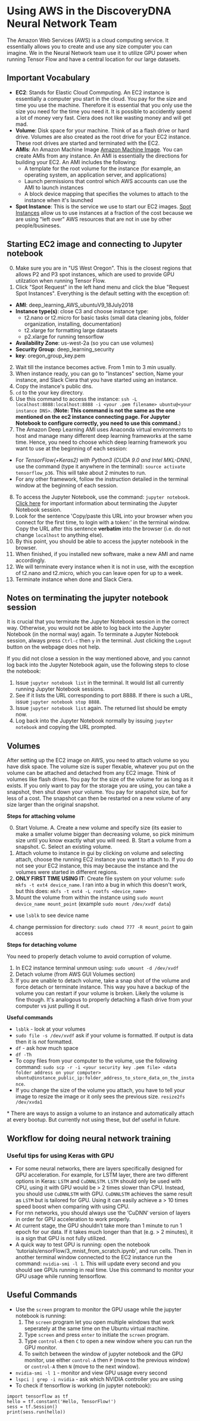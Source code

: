 # Using AWS in the DiscoveryDNA Neural Network Team

The Amazon Web Services (AWS) is a cloud computing service.  It essentially allows you to create and use any size computer you can imagine.  We in the Neural Network team use it to utilize GPU power when running Tensor Flow and have a central location for our large datasets. 

## Important Vocabulary 

- **EC2**: Stands for Elastic Cloud Commputing.  An EC2 instance is essentially a computer you start in the cloud.  You pay for the size and time you use the machine. Therefore it is essential that you only use the size you need for the time you need it. It is possible to accidently spend a lot of money very fast. Ciera does not like wasting money and will get mad.
- **Volume**: Disk space for your machine.  Think of as a flash drive or hard drive. Volumes are also created as the root drive for your EC2 instance.  These root drives are started and terminated with the EC2.
- **AMIs**:  An Amazon Machine Image [Amazon Machine Image](https://docs.aws.amazon.com/AWSEC2/latest/UserGuide/AMIs.html). You can create AMIs from any instance. An AMI is essentially the directions for building your EC2. An AMI includes the following:
  - A template for the root volume for the instance (for example, an operating system, an application server, and applications)
  - Launch permissions that control which AWS accounts can use the AMI to launch instances
  - A block device mapping that specifies the volumes to attach to the instance when it's launched
- **Spot Instance**: This is the service we use to start our EC2 images. [Spot Instances](https://aws.amazon.com/ec2/spot/getting-started/) allow us to use instances at a fraction of the cost because we are using "left over" AWS resources that are not in use by other people/busineses. 

## Starting EC2 image and connecting to Jupyter notebook
0. Make sure you are in "US West Oregon". This is the closest regions that allows P2 and P3 spot instances, which are used to provide GPU utilzation when running Tensor Flow. 
1. Click "Spot Request" in the left hand menu and click the blue "Request Spot Instances". Everything is the default setting with the exception of:
  - **AMI**: deep_learning_AWS_ubuntuV9_18July2018
  - **Instance type(s)**: close C3 and choose instance type: 
    -  t2.nano or t2.micro for basic tasks (small data cleaning jobs, folder organization, installing, documentation)
    -  t2.xlarge for formatting large datasets
    -  p2.xlarge for running tensorflow
  - **Availability Zone**:  us-west-2a (so you can use volumes)
  - **Security Group**: deep_learning_security 
  - **key**: oregon_group_key.pem
2.  Wait till the instance becomes active. From 1 min to 3 min usually.
3.  When instance ready, you can go to "Instances" section, Name your instance, and Slack Ciera that you have started using an instance.
4.  Copy the instance's public dns.
5.  `cd` to the your key directory.
6.  Use this command to access the instance: `ssh -L localhost:8888:localhost:8888 -i <your .pem filename> ubuntu@<your instance DNS>`. (**Note: This command is not the same as the one mentioned on the ec2 instance connecting page. For Jupyter Notebook to configure correctly, you need to use this command.**)
7.  The Amazon Deep Learning AMI uses Anaconda virtual environments to host and manage many different deep learning frameworks at the same time. Hence, you need to choose which deep learning framework you want to use at the beginning of each session:
  - For *TensorFlow(+Keras2) with Python3 (CUDA 9.0 and Intel MKL-DNN)*, use the command (type it anywhere in the terminal): `source activate tensorflow_p36`. This will take about 2 minutes to run.
  - For any other framework, follow the instruction detailed in the terminal window at the beginning of each session.
8.  To access the Jupyter Notebook, use the command: `jupyter notebook`. [Click here](#notes-on-terminating-the-jupyter-notebook-session) for important information about terminating the Jupyter Notebook session.
9.  Look for the sentence 'Copy/paste this URL into your browser when you connect for the first time, to login with a token:' in the terminal window. Copy the URL after this sentence **verbatim** into the browser (i.e. do not change `localhost` to anything else).
10.  By this point, you should be able to access the jupyter notebook in the browser.
11.  When finished, if you installed new software, make a new AMI and name accordingly. 
12.  We will terminate every instance when it is not in use, with the exception of t2.nano and t2.micro, which you can leave open for up to a week. 
12.  Terminate instance when done and Slack Ciera. 

## Notes on terminating the jupyter notebook session

It is crucial that you terminate the Jupyter Notebook session in the correct way. Otherwise, you would not be able to log back into the Jupyter Notebook (in the normal way) again. To terminate a Jupyter Notebook session, always press `Ctrl-c` then `y` in the terminal. Just clicking the `Logout` button on the webpage does not help.

If you did not close a session in the way mentioned above, and you cannot log back into the Jupyter Notebook again, use the following steps to close the notebook:

1. Issue `jupyter notebook list` in the terminal. It would list all currently running Jupyter Notebook sessions.
2. See if it lists the URL corresponding to port 8888. If there is such a URL, issue `jupyter notebook stop 8888`.
3. Issue `jupyter notebook list` again. The returned list should be empty now.
4. Log back into the Jupyter Notebook normally by issuing `jupyter notebook` and copying the URL prompted.

## Volumes

After setting up the EC2 image on AWS, you need to attach volume so you have disk space.  The volume size is super flexable, whatever you put on the volume can be attached and detached from any EC2 image. Think of volumes like flash drives.  You pay for the size of the volume for as long as it exists. If you only want to pay for the storage you are using, you can take a snapshot, then shut down your volume. You pay for snapshot size, but for less of a cost. The snapshot can then be restarted on a new volume of any size larger than the original snapshot. 

**Steps for attaching volume**

0. Start Volume. 
  A. Create a new volume and specify size (its easier to make a smaller volume bigger than decreasing volume, so pick minimum size until you know exactly what you will need. 
  B. Start a volume from a snapshot.
  C. Select an existing volume.
1. Attach volume to instance in gui by clicking on volume and selecting attach, choose the running EC2 instance you want to attach to. If you do not see your EC2 instance, this may because the instance and the volumes were started in different regions. 
2. **ONLY FIRST TIME USING IT**: Create file system on your volume: `sudo mkfs -t ext4 device_name`.  I ran into a bug in which this doesn't work, but this does: `mkfs -t ext4 -L rootfs <device_name>`
3. Mount the volume from within the instance using `sudo mount device_name mount_point` (example `sudo mount /dev/xvdf data`) 
  - use `lsblk` to see device name
4. change permission for directory: `sudo chmod 777 -R mount_point` to gain access 

**Steps for detaching volume**

You need to properly detach volume to avoid corruption of volume.

1. In EC2 instance terminal unmoun using: `sudo umount -d /dev/xvdf`
2. Detach volume (from AWS GUI Volumes section)
3. If you are unable to detach volume, take a snap shot of the volume and force detach or terminate instance. This way you have a backup of the volume you can restart if your volume is broken.  Likely the volume is fine though. It's analogous to properly detaching a flash drive from your computer vs just pulling it out.

**Useful commands**
- `lsblk` - look at your volumes
- `sudo file -s /dev/xvdf` ask if your volume is formatted. If output is data then it is *not* formatted.
- `df` - ask how much space
- `df -Th` 
- To copy files from your computer to the volume, use the following command: `sudo scp -r -i <your security key .pem file> <data folder address on your computer> ubuntu@instance_public_ip:folder_address_to_store_data_on_the_instance`.
- If you change the size of the volume you attach, you have to tell your image to resize the image or it only sees the previous size.
`resize2fs /dev/xvda1`

\* There are ways to assign a volume to an instance and automatically attach at every bootup. But currently not using these, but def useful in future.

## Workflow for doing neural network training

### Useful tips for using Keras with GPU

- For some neural networks, there are layers specifically designed for GPU acceleration. For example, for LSTM layer, there are two different options in Keras: `LSTM` and `CuDNNLSTM`. `LSTM` should only be used with CPU, using it with GPU would be > 2 times slower than CPU. Instead, you should use `CuDNNLSTM` with GPU. `CuDNNLSTM` achieves the same result as `LSTM` but is tailored for GPU. Using it can easily achieve a > 10 times speed boost when comparing with using CPU.
- For rnn networks, you should always use the ‘CuDNN’ version of layers in order for GPU acceleration to work properly.
- At current stage, the GPU shouldn’t take more than 1 minute to run 1 epoch for our data. If it takes much longer than that (e.g. > 2 minutes), it is a sign that GPU is not fully utilized.
- A quick way to test GPU is running: open the notebook 'tutorials/ensorFlow/3_mnist_from_scratch.ipynb', and run cells. Then in another terminal window connected to the EC2 instance run the command: `nvidia-smi -l 1`. This will update every second and you should see GPUs running in real time. Use this command to monitor your GPU usage while running tensorflow.  

## Useful Commands

 - Use the `screen` program to monitor the GPU usage while the jupyter notebook is running:
    1. The `screen` program let you open multiple windows that work seperately at the same time on the Ubuntu virtual machine.
    2. Type `screen` and press `enter` to initiate the `screen` program.
    3. Type `control-A` then `C` to open a new window where you can run the GPU monitor.
    4. To switch between the window of jupyter notebook and the GPU monitor, use either `control-A` then `P` (move to the previous window) or `control-A` then `N` (move to the next window).
 - `nvidia-smi -l 1` - monitor and view GPU usage every second
 - `lspci | grep -i nvidia` - ask which NVIDIA controller you are using
 - To check if tensorflow is working (in jupyter notebook):
 
 ```
import tensorflow as tf
hello = tf.constant('Hello, TensorFlow!')
sess = tf.Session()
print(sess.run(hello))
```

